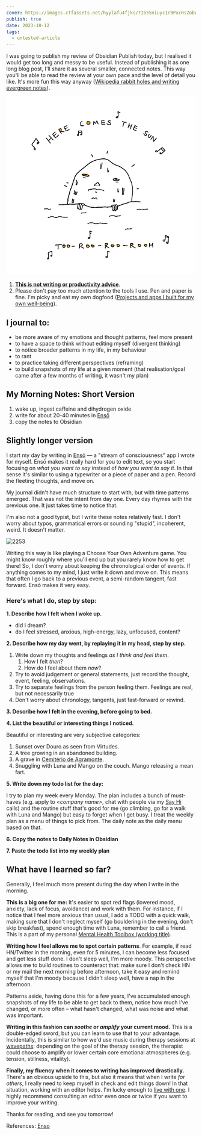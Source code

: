 ```yaml
---
cover: https://images.ctfassets.net/hyylafu4fjks/7Ib5Sniuyc1rBPxcHsZobW/5b9b73d60ac614d01cc8b6045c486d99/FC174E3A-69CB-410F-B11E-9975902974B0.png
publish: true
date: 2023-10-12
tags:
  - untested-article
---
```

I was going to publish my review of Obsidian Publish today, but I realised it would get too long and messy to be useful. Instead of publishing it as one long blog post, I'll share it as several smaller, connected notes. This way you'll be able to read the review at your own pace and the level of detail you like. It's more fun this way anyway ([Wikipedia rabbit holes and writing evergreen notes](<../Wikipedia rabbit holes and writing evergreen notes>)).

![615](here-comes-the-sun.webp)


1. **[This is not writing or productivity advice](<../This is not writing or productivity advice>)**.
2. Please don't pay too much attention to the tools I use. Pen and paper is fine. I'm picky and eat my own dogfood ([Projects and apps I built for my own well-being](<../Projects and apps I built for my own well-being>)).

## I journal to:

- be more aware of my emotions and thought patterns, feel more present
- to have a space to think without editing myself (divergent thinking)
- to notice broader patterns in my life, in my behaviour 
- to rant
- to practice taking different perspectives (reframing)
- to build snapshots of my life at a given moment (that realisation/goal came after a few months of writing, it wasn't my plan)


## My Morning Notes: Short Version

1. wake up, ingest caffeine and dihydrogen oxide
2. write for about 20-40 minutes in [Ensō](https://enso.sonnet.io)
3. copy the notes to Obsidian

## Slightly longer version

<span id="^6f8ae1" class="link-marker"></span>

I start my day by writing in [Ensō](https://enso.sonnet.io)  — a "stream of consciousness" app I wrote for myself. Ensō makes it really hard for you to edit text, so you start focusing on *what you want to say* instead of *how you want to say it*. In that sense it's similar to using a typewriter or a piece of paper and a pen. Record the fleeting thoughts, and move on.

My journal didn't have much structure to start with, but with time patterns emerged. That was not the intent from day one. Every day rhymes with the previous one. It just takes time to notice that.

I'm also not a good typist, but I write these notes relatively fast. I don't worry about typos, grammatical errors or sounding "stupid", incoherent, weird. It doesn't matter.

![2253](morning%20notes%20diagram.webp)

Writing this way is like playing a Choose Your Own Adventure game. You might know roughly where you'll end up but you rarely know how to get there! So, I don't worry about keeping the chronological order of events. If anything comes to my mind, I just write it down and move on. This means that often I go back to a previous event, a semi-random tangent, fast forward. Ensō makes it very easy.

### Here's what I do, step by step:

**1\. Describe how I felt when I woke up.**

- did I dream?
- do I feel stressed, anxious, high-energy, lazy, unfocused, content?

**2\. Describe how my day went, by replaying it in my head, step by step.**

1. Write down my thoughts and feelings *as I think and feel them*.
	1. How I felt *then*?
	2. How do I feel about them *now*?
2. Try to avoid judgement or general statements, just record the thought, event, feeling, observations.
3. Try to separate feelings from the person feeling them. Feelings are real, but not necessarily true
4. Don't worry about chronology, tangents, just fast-forward or rewind.

**3\. Describe how I felt in the evening, before going to bed.**

**4\. List the beautiful or interesting things I noticed.** 

Beautiful or interesting are very subjective categories:

1. Sunset over Douro as seen from Virtudes.
2. A tree growing in an abandoned building.
3. A grave in [Cemitério de Agramonte](https://www.tripadvisor.pt/Attraction_Review-g189180-d6523088-Reviews-Cemiterio_de_Agramonte-Porto_Porto_District_Northern_Portugal.html).
4. Snuggling with Luna and Mango on the couch. Mango releasing a mean fart.

**5\. Write down my todo list for the day:**

I try to plan my week every Monday. The plan includes a bunch of must-haves (e.g. apply to *\<company name>*, chat with people via my [Say Hi](https://sonnet.io/posts/hi) calls) and the routine stuff that's good for me (go climbing, go for a walk with Luna and Mango) but easy to forget when I get busy. I treat the weekly plan as a menu of things to pick from. The daily note as the daily menu based on that.

**6\. Copy the notes to Daily Notes in Obsidian**

**7\. Paste the todo list into my weekly plan**


## What have I learned so far?

Generally, I feel much more present during the day when I write in the morning.

**This is a big one for me:** It's easier to spot red flags (lowered mood, anxiety, lack of focus, avoidance) and work with them. For instance, if I notice that I feel more anxious than usual, I add a TODO with a quick walk, making sure that I don't neglect myself (go bouldering in the evening, don't skip breakfast), spend enough time with Luna, remember to call a friend. This is a part of my personal [Mental Health Toolbox (working title)](<../Mental Health Toolbox (working title)>).

**Writing how I feel allows me to spot certain patterns**. For example, if read HN/Twitter in the morning, even for 5 minutes, I can become less focused and get less stuff done. I don't sleep well, I'm more moody. This perspective allows me to build routines to counteract that: make sure I don't check HN or my mail the next morning before afternoon, take it easy and remind myself that I'm moody because I didn't sleep well, have a nap in the afternoon.

Patterns aside, having done this for a few years, I've accumulated enough snapshots of my life to be able to get back to them, notice how much I've changed, or more often – what hasn't changed, what was noise and what was important.

**Writing in this fashion can _soothe_ or _amplify_ your current mood.** This is a double-edged sword, but you can learn to use that to your advantage. Incidentally, this is similar to how we'd use music during therapy sessions at [wavepaths](https://wavepaths.com): depending on the goal of the therapy session, the therapist could choose to amplify or lower certain core emotional atmospheres (e.g. tension, stillness, vitality).

**Finally, my fluency when it comes to writing has improved drastically.** There's an obvious upside to this, but also it means that when I write *for others*, I really need to keep myself in check and edit things down! In that situation, working with an editor helps. I'm lucky enough to [live with one](https://www.lunifer.net). I highly recommend consulting an editor even once or twice if you want to improve your writing.


Thanks for reading, and see you tomorrow!


References: [Enso](<../Enso>)

